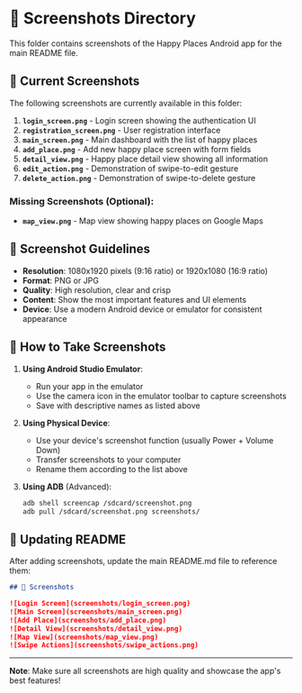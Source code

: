 # 📱 Screenshots Directory

This folder contains screenshots of the Happy Places Android app for the main README file.

## 📸 Current Screenshots

The following screenshots are currently available in this folder:

1. **`login_screen.png`** - Login screen showing the authentication UI
2. **`registration_screen.png`** - User registration interface
3. **`main_screen.png`** - Main dashboard with the list of happy places
4. **`add_place.png`** - Add new happy place screen with form fields
5. **`detail_view.png`** - Happy place detail view showing all information
6. **`edit_action.png`** - Demonstration of swipe-to-edit gesture
7. **`delete_action.png`** - Demonstration of swipe-to-delete gesture

### Missing Screenshots (Optional):
- **`map_view.png`** - Map view showing happy places on Google Maps

## 🎯 Screenshot Guidelines

- **Resolution**: 1080x1920 pixels (9:16 ratio) or 1920x1080 (16:9 ratio)
- **Format**: PNG or JPG
- **Quality**: High resolution, clear and crisp
- **Content**: Show the most important features and UI elements
- **Device**: Use a modern Android device or emulator for consistent appearance

## 📱 How to Take Screenshots

1. **Using Android Studio Emulator**:
   - Run your app in the emulator
   - Use the camera icon in the emulator toolbar to capture screenshots
   - Save with descriptive names as listed above

2. **Using Physical Device**:
   - Use your device's screenshot function (usually Power + Volume Down)
   - Transfer screenshots to your computer
   - Rename them according to the list above

3. **Using ADB** (Advanced):
   ```bash
   adb shell screencap /sdcard/screenshot.png
   adb pull /sdcard/screenshot.png screenshots/
   ```

## 🔄 Updating README

After adding screenshots, update the main README.md file to reference them:

```markdown
## 📱 Screenshots

![Login Screen](screenshots/login_screen.png)
![Main Screen](screenshots/main_screen.png)
![Add Place](screenshots/add_place.png)
![Detail View](screenshots/detail_view.png)
![Map View](screenshots/map_view.png)
![Swipe Actions](screenshots/swipe_actions.png)
```

---

**Note**: Make sure all screenshots are high quality and showcase the app's best features! 